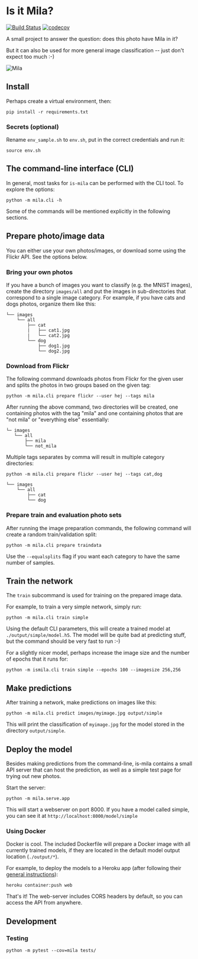 
# Is it Mila?

[![Build Status](https://travis-ci.org/dlebech/is-mila.svg?branch=master)](https://travis-ci.org/dlebech/is-mila)
[![codecov](https://codecov.io/gh/dlebech/is-mila/branch/master/graph/badge.svg)](https://codecov.io/gh/dlebech/is-mila)

A small project to answer the question: does this photo have Mila in it?

But it can also be used for more general image classification -- just don't expect too much :-)

![Mila](https://farm9.staticflickr.com/8275/28338981466_9bd1fbe82e_n.jpg)

## Install

Perhaps create a virtual environment, then:

```shell
pip install -r requirements.txt
```

### Secrets (optional)

Rename `env_sample.sh` to `env.sh`, put in the correct
credentials and run it:

```shell
source env.sh
```

## The command-line interface (CLI)

In general, most tasks for `is-mila` can be performed with the CLI tool. To explore the options:

```shell
python -m mila.cli -h
```

Some of the commands will be mentioned explicitly in the following sections.

## Prepare photo/image data

You can either use your own photos/images, or download some using the Flickr
API. See the options below.

### Bring your own photos

If you have a bunch of images you want to classify (e.g. the MNIST images),
create the directory `images/all` and put the images in sub-directories that
correspond to a single image category. For example, if you have cats and dogs
photos, organize them like this:

```
└── images
    └── all
        ├── cat
        |   ├── cat1.jpg
        |   └── cat2.jpg
        └── dog
            ├── dog1.jpg
            └── dog2.jpg
```

### Download from Flickr

The following command downloads photos from Flickr for the given user and
splits the photos in two groups based on the given tag:

```shell
python -m mila.cli prepare flickr --user hej --tags mila
```

After running the above command, two directories will be created, one
containing photos with the tag "mila" and one containing photos that are "not
mila" or "everything else" essentially:

```
└─ images
   └── all
       ├── mila
       └── not_mila
```

Multiple tags separates by comma will result in multiple category directories:

```shell
python -m mila.cli prepare flickr --user hej --tags cat,dog
```

```
└── images
    └── all
        ├── cat
        └── dog
```

### Prepare train and evaluation photo sets

After running the image preparation commands, the following command will
create a random train/validation split:

```shell
python -m mila.cli prepare traindata
```

Use the `--equalsplits` flag if you want each category to have the same number of samples.

## Train the network

The `train` subcommand is used for training on the prepared image data.

For example, to train a very simple network, simply run:

```shell
python -m mila.cli train simple
```

Using the default CLI parameters, this will create a trained model at `./output/simple/model.h5`.
The model will be quite bad at predicting stuff, but the command should be very fast to run :-)

For a slightly nicer model, perhaps increase the image size and the number of
epochs that it runs for:

```shell
python -m ismila.cli train simple --epochs 100 --imagesize 256,256
```

## Make predictions

After training a network, make predictions on images like this:

```shell
python -m mila.cli predict images/myimage.jpg output/simple
```

This will print the classification of `myimage.jpg` for the model stored in
the directory `output/simple`.

## Deploy the model

Besides making predictions from the command-line, is-mila contains a small
API server that can host the prediction, as well as a simple test page for
trying out new photos.

Start the server:

```shell
python -m mila.serve.app
```

This will start a webserver on port 8000. If you have a model called simple,
you can see it at `http://localhost:8000/model/simple`

### Using Docker

Docker is cool. The included Dockerfile will prepare a Docker image with all
currently trained models, if they are located in the default model output
location (`./output/*`).

For example, to deploy the models to a Heroku app (after following their [general instructions](https://devcenter.heroku.com/articles/container-registry-and-runtime)):

```shell
heroku container:push web
```

That's it! The web-server includes CORS headers by default, so you can access
the API from anywhere.

## Development

### Testing

```shell
python -m pytest --cov=mila tests/
```
